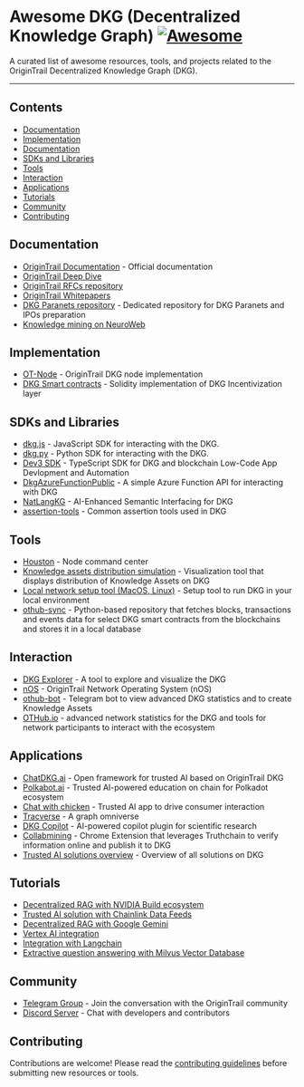 # Awesome DKG (Decentralized Knowledge Graph) [![Awesome](https://awesome.re/badge-flat.svg)](https://awesome.re)

 A curated list of awesome resources, tools, and projects related to the OriginTrail Decentralized Knowledge Graph (DKG).

---

## Contents

- [Documentation](#documentation)
- [Implementation](#implementation)
- [Documentation](#documentation)
- [SDKs and Libraries](#sdks-and-libraries)
- [Tools](#tools)
- [Interaction](#interaction)
- [Applications](#applications)
- [Tutorials](#tutorials)
- [Community](#community)
- [Contributing](#contributing)


## Documentation

- [OriginTrail Documentation](https://docs.origintrail.io/) - Official documentation
- [OriginTrail Deep Dive](https://deepdive.othub.io/)
- [OriginTrail RFCs repository](https://github.com/OriginTrail/OT-RFC-repository/)
- [OriginTrail Whitepapers](https://origintrail.io/ecosystem/whitepaper)
- [DKG Paranets repository](https://github.com/OriginTrail/dkg-paranets) - Dedicated repository for DKG Paranets and IPOs preparation
- [Knowledge mining on NeuroWeb](https://docs.neuroweb.ai/knowledge-mining)

## Implementation

- [OT-Node](https://github.com/OriginTrail/ot-node) - OriginTrail DKG node implementation
- [DKG Smart contracts](https://github.com/OriginTrail/dkg-evm-module) - Solidity implementation of DKG Incentivization layer

## SDKs and Libraries

- [dkg.js](https://www.npmjs.com/package/dkg.js) - JavaScript SDK for interacting with the DKG.
- [dkg.py](https://github.com/origintrail/dkg-python) - Python SDK for interacting with the DKG.
- [Dev3 SDK](https://github.com/0xDev3/dev3-sdk/tree/master) - TypeScript SDK for DKG and blockchain Low-Code App Devlopment and Automation
- [DkgAzureFunctionPublic](https://github.com/Collabwriting/DkgAzureFunction) - A simple Azure Function API for interacting with DKG
- [NatLangKG](https://github.com/DarrenZal/NatLangKG) - AI-Enhanced Semantic Interfacing for DKG
- [assertion-tools](https://github.com/OriginTrail/assertion-tools) - Common assertion tools used in DKG

## Tools

- [Houston](https://houston.origintrail.io/) - Node command center
- [Knowledge assets distribution simulation](https://github.com/OriginTrail/ot-node/tree/v6/develop/tools/knowledge-assets-distribution-simulation) - Visualization tool that displays distribution of Knowledge Assets on DKG
- [Local network setup tool (MacOS, Linux)](https://github.com/OriginTrail/ot-node/tree/v6/develop/tools/local-network-setup) - Setup tool to run DKG in your local environment
- [othub-sync](https://github.com/othub-io/othub-sync) - Python-based repository that fetches blocks, transactions and events data for select DKG smart contracts from the blockchains and stores it in a local database

## Interaction

- [DKG Explorer](https://explorer.origintrail.io) - A tool to explore and visualize the DKG
- [nOS](https://origintrail.io/products/network-operating-system) - OriginTrail Network Operating System (nOS)
- [othub-bot](https://github.com/othub-io/othub-bot) - Telegram bot  to view advanced DKG statistics and to create Knowledge Assets 
- [OTHub.io](https://www.othub.io/) - advanced network statistics for the DKG and tools for network participants to interact with the ecosystem


## Applications

- [ChatDKG.ai](https://chatdkg.ai/) - Open framework for trusted AI based on OriginTrail DKG
- [Polkabot.ai](https://polkabot.ai/) - Trusted AI-powered education on chain for Polkadot ecosystem
- [Chat with chicken](https://www.perutnina.com/int/en/premium-quality/check-the-origin/) - Trusted AI app to drive consumer interaction
- [Tracverse](https://www.tracverse.com) - A graph omniverse
- [DKG Copilot](https://github.com/sailingamigos/dkg-researcher-plugin) - AI-powered copilot plugin for scientific research
- [Collabmining](https://github.com/Collabwriting/TruthchainExtension) -  Chrome Extension that leverages Truthchain to verify information online and publish it to DKG
- [Trusted AI solutions overview](https://origintrail.io/solutions/overview) - Overview of all solutions on DKG


## Tutorials

- [Decentralized RAG with NVIDIA Build ecosystem](https://origintrail.io/blog/decentralized-rag-with-origintrail-dkg-and-nvidia-build-ecosystem)
- [Trusted AI solution with Chainlink Data Feeds](https://origintrail.io/blog/trusted-ai-for-next-generation-rwas-with-origintrail-and-chainlink)
- [Decentralized RAG with Google Gemini](https://origintrail.io/blog/decentralized-rag-101-with-origintrail-dkg-and-google-gemini)
- [Vertex AI integration](https://github.com/OriginTrail/ChatDKG/tree/main/examples/google-vertex-ai)
- [Integration with Langchain](https://github.com/OriginTrail/ChatDKG/tree/main/examples/langchain)
- [Extractive question answering with Milvus Vector Database](https://github.com/OriginTrail/ChatDKG/tree/main/examples/milvus)

## Community

- [Telegram Group](https://t.me/origintrail) - Join the conversation with the OriginTrail community
- [Discord Server](https://discord.com/invite/QctFuPCMew) - Chat with developers and contributors

## Contributing

Contributions are welcome! Please read the [contributing guidelines](CONTRIBUTING.md) before submitting new resources or tools.
